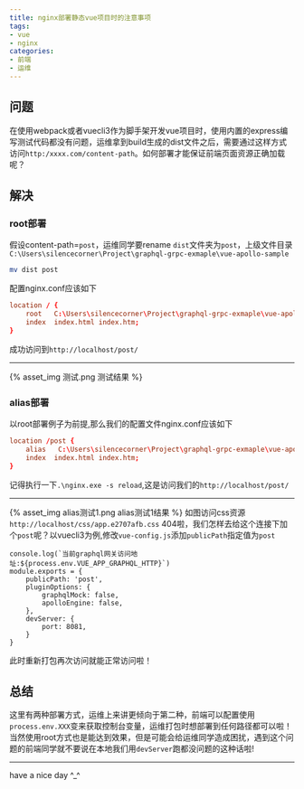```yaml
---
title: nginx部署静态vue项目时的注意事项
tags:
- vue
- nginx
categories:
- 前端
- 运维
---
```

## 问题
在使用webpack或者vuecli3作为脚手架开发vue项目时，使用内置的express编写测试代码都没有问题，运维拿到build生成的dist文件之后，需要通过这样方式访问`http:/xxxx.com/content-path`。如何部署才能保证前端页面资源正确加载呢？
## 解决
### root部署
假设content-path=`post`，运维同学要rename `dist`文件夹为`post`，上级文件目录`C:\Users\silencecorner\Project\graphql-grpc-exmaple\vue-apollo-sample`
```bash
mv dist post
```
配置nginx.conf应该如下
```conf
location / {
    root   C:\Users\silencecorner\Project\graphql-grpc-exmaple\vue-apollo-sample;
    index  index.html index.htm;
}
```
成功访问到`http://localhost/post/`

---
{% asset_img 测试.png 测试结果 %}
### alias部署
以root部署例子为前提,那么我们的配置文件nginx.conf应该如下
```conf
location /post {
    alias   C:\Users\silencecorner\Project\graphql-grpc-exmaple\vue-apollo-sample\dist;
    index  index.html index.htm;
}
```
记得执行一下`.\nginx.exe -s reload`,这是访问我们的`http://localhost/post/`

---
{% asset_img alias测试1.png alias测试1结果 %}
如图访问css资源`http://localhost/css/app.e2707afb.css` 404啦，我们怎样去给这个连接下加个`post`呢？以vuecli3为例,修改`vue-config.js`添加`publicPath`指定值为`post`
```
console.log(`当前graphql网关访问地址:${process.env.VUE_APP_GRAPHQL_HTTP}`)
module.exports = {
    publicPath: 'post',
    pluginOptions: {
        graphqlMock: false,
        apolloEngine: false,
    },
    devServer: {
        port: 8081,
    }
}
```
此时重新打包再次访问就能正常访问啦！

## 总结
这里有两种部署方式，运维上来讲更倾向于第二种，前端可以配置使用`process.env.XXX`变来获取控制台变量，运维打包时想部署到任何路径都可以啦！当然使用root方式也是能达到效果，但是可能会给运维同学造成困扰，遇到这个问题的前端同学就不要说在本地我们用`devServer`跑都没问题的这种话啦! 

---
have a nice day ^_^
